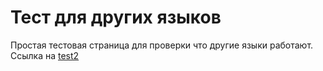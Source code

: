 # Тест для других языков

Простая тестовая страница для проверки что другие языки работают.
Ссылка на [test2](./тестовый2.md)